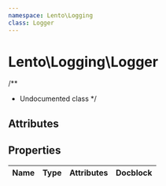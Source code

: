 ```yaml
---
namespace: Lento\Logging
class: Logger
---
```


# Lento\Logging\Logger

/**
 * Undocumented class
 */

## Attributes


## Properties
| Name | Type | Attributes | Docblock |
|------|------|------------|----------|



